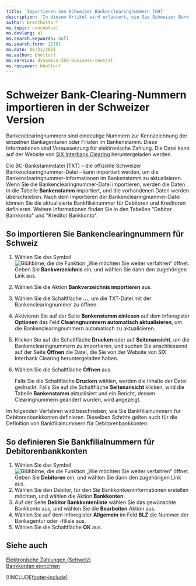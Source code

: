 ```yaml
---
title: 'Importieren von Schweizer Bankenclearingnummern [CH]'
description: 'In diesem Artikel wird erläutert, wie Sie Schweizer Bank-Clearing-Nummern in der Schweizer Version von Business Central importieren.'
author: brentholtorf
ms.topic: conceptual
ms.devlang: al
ms.search.keywords: null
ms.search.form: 11501
ms.date: 06/21/2021
ms.author: bholtorf
ms.service: dynamics-365-business-central
ms.reviewer: bholtorf
---
```

# <a name="import-swiss-bank-clearing-numbers-in-the-swiss-version"></a>Schweizer Bank-Clearing-Nummern importieren in der Schweizer Version

Bankenclearingnummern sind eindeutige Nummern zur Kennzeichnung der einzelnen Bankagenturen oder Filialen im Bankenstamm. Diese Informationen sind Voraussetzung für elektronische Zahlung. Die Datei kann auf der Website von [SIX Interbank Clearing](https://go.microsoft.com/fwlink/?LinkId=145121) heruntergeladen werden.  

Die BC-Bankstammdatei (TXT) – die offizielle Schweizer Bankenclearingnummer-Datei – kann importiert werden, um die Bankenclearingnummer-Informationen im Bankenstamm zu aktualisieren. Wenn Sie die Bankenclearingnummer-Datei importieren, werden die Daten in die Tabelle **Bankenstamm** importiert, und die vorhandenen Daten werden überschrieben. Nach dem Importieren der Bankenclearingnummer-Datei können Sie die aktualisierte Bankfilialnummer für Debitoren und Kreditoren definieren. Weitere Informationen finden Sie in den Tabellen "Debitor Bankkonto" und "Kreditor Bankkonto".  

## <a name="to-import-swiss-bank-clearing-numbers"></a>So importieren Sie Bankenclearingnummern für Schweiz

1. Wählen Sie das Symbol ![Glühbirne, die die Funktion „Wie möchten Sie weiter verfahren“ öffnet.](../../media/ui-search/search_small.png "Wie möchten Sie weiter verfahren?") Geben Sie **Bankverzeichnis** ein, und wählen Sie dann den zugehörigen Link aus.  
2. Wählen Sie die Aktion **Bankverzeichnis importieren** aus.  
3. Wählen Sie die Schaltfläche **...**, um die TXT-Datei mit der Bankenclearingnummer zu öffnen.
4. Aktivieren Sie auf der Seite **Bankenstamm einlesen** auf dem Inforegister **Optionen** das Feld **Clearingnummern automatisch aktualisieren**, um die Bankenclearingnummern automatisch zu aktualisieren.  
5. Klicken Sie auf die Schaltfläche **Drucken** oder auf **Seitenansicht**, um die Bankenclearingnummern zu importieren, und suchen Sie anschliessend auf der Seite **Öffnen** die Datei, die Sie von der Website von SIX Interbank Clearing heruntergeladen haben.
6. Wählen Sie die Schaltfläche **Öffnen** aus.  

   Falls Sie die Schaltfläche **Drucken** wählen, werden die Inhalte der Datei gedruckt. Falls Sie auf die Schaltfläche **Seitenansicht** klicken, wird die Tabelle **Bankenstamm** aktualisiert und ein Bericht, dessen Clearingnummern geändert wurden, wird angezeigt.  

Im folgenden Verfahren wird beschrieben, wie Sie Bankfilialnummern für Debitorenbankkonten definieren. Dieselben Schritte gelten auch für die Definition von Bankfilialnummern für Debitorenbankkonten.  

## <a name="to-define-bank-branch-numbers-for-customer-bank-accounts"></a>So definieren Sie Bankfilialnummern für Debitorenbankkonten

1. Wählen Sie das Symbol ![Glühbirne, die die Funktion „Wie möchten Sie weiter verfahren“ öffnet.](../../media/ui-search/search_small.png "Tell me-Funktion") Geben Sie **Debitoren** ein, und wählen Sie dann den zugehörigen Link aus.  
2. Wählen Sie den Debitor, für den Sie Bankkontoeninformationen erstellen möchten, und wählen die Aktion **Bankkonten**.  
3. Auf der Seite **Debitor Bankkontenliste** wählen Sie das gewünschte Bankkonto aus, und wählen Sie die **Bearbeiten** Aktion aus.  
4. Wählen Sie auf dem Inforegister **Allgemein** im Feld **BLZ** die Nummer der Bankagentur oder -filiale aus.  
5. Wählen Sie die Schaltfläche **OK** aus.  

## <a name="see-also"></a>Siehe auch

[Elektronische Zahlungen (Schweiz)](swiss-electronic-payments.md)  
[Bankkonten einrichten](../../bank-how-setup-bank-accounts.md)

[!INCLUDE[footer-include](../../includes/footer-banner.md)]
